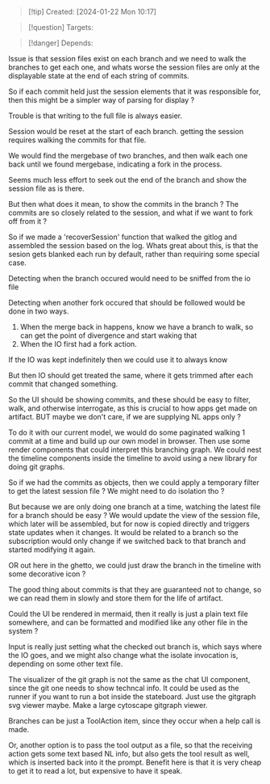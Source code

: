 
>[!tip] Created: [2024-01-22 Mon 10:17]

>[!question] Targets: 

>[!danger] Depends: 

Issue is that session files exist on each branch and we need to walk the branches to get each one, and whats worse the session files are only at the displayable state at the end of each string of commits.

So if each commit held just the session elements that it was responsible for, then this might be a simpler way of parsing for display ?

Trouble is that writing to the full file is always easier.

Session would be reset at the start of each branch.  getting the session requires walking the commits for that file.

We would find the mergebase of two branches, and then walk each one back until we found mergebase, indicating a fork in the process.

Seems much less effort to seek out the end of the branch and show the session file as is there.

But then what does it mean, to show the commits in the branch ?  The commits are so closely related to the session, and what if we want to fork off from it ?

So if we made a 'recoverSession' function that walked the gitlog and assembled the session based on the log.
Whats great about this, is that the sesion gets blanked each run by default, rather than requiring some special case.

Detecting when the branch occured would need to be sniffed from the io file

Detecting when another fork occured that should be followed would be done in two ways.
1. When the merge back in happens, know we have a branch to walk, so can get the point of divergence and start waking that
2. When the IO first had a fork action.

If the IO was kept indefinitely then we could use it to always know

But then IO should get treated the same, where it gets trimmed after each commit that changed something.

So the UI should be showing commits, and these should be easy to filter, walk, and otherwise interrogate, as this is crucial to how apps get made on artifact.  BUT maybe we don't care, if we are supplying NL apps only ?

To do it with our current model, we would do some paginated walking 1 commit at a time and build up our own model in browser.  Then use some render components that could interpret this branching graph.  We could nest the timeline components inside the timeline to avoid using a new library for doing git graphs.

So if we had the commits as objects, then we could apply a temporary filter to get the latest session file ?  We might need to do isolation tho ?

But because we are only doing one branch at a time, watching the latest file for a branch should be easy ?  We would update the view of the session file, which later will be assembled, but for now is copied directly and triggers state updates when it changes.  It would be related to a branch so the subscription would only change if we switched back to that branch and started modifying it again.

OR out here in the ghetto, we could just draw the branch in the timeline with some decorative icon ?

The good thing about commits is that they are guaranteed not to change, so we can read them in slowly and store them for the life of artifact.

Could the UI be rendered in mermaid, then it really is just a plain text file somewhere, and can be formatted and modified like any other file in the system ?

Input is really just setting what the checked out branch is, which says where the IO goes, and we might also change what the isolate invocation is, depending on some other text file.

The visualizer of the git graph is not the same as the chat UI component, since the git one needs to show techncal info.  It could be used as the runner if you want to run a bot inside the stateboard.  Just use the gitgraph svg viewer maybe.  Make a large cytoscape gitgraph viewer.

Branches can be just a ToolAction item, since they occur when a help call is made.

Or, another option is to pass the tool output as a file, so that the receiving action gets some text based NL info, but also gets the tool result as well, which is inserted back into it the prompt.  Benefit here is that it is very cheap to get it to read a lot, but expensive to have it speak.